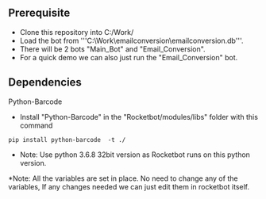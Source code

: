 ## Prerequisite

* Clone this repository into C:/Work/
* Load the bot from '''C:\Work\emailconversion\emailconversion.db'''.
* There will be 2 bots "Main_Bot" and "Email_Conversion".
* For a quick demo we can also just run the "Email_Conversion" bot. 

## Dependencies
   Python-Barcode
* Install "Python-Barcode" in the "Rocketbot/modules/libs" folder with this command 

``` pip install python-barcode  -t ./ ```
* Note: Use python 3.6.8 32bit version as Rocketbot runs on this python version.


*Note: All the variables are set in place. No need to change any of the variables, If any changes needed we can just edit them in rocketbot itself.

